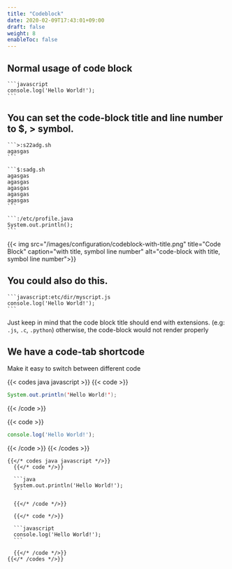 ```yaml
---
title: "Codeblock"
date: 2020-02-09T17:43:01+09:00
draft: false
weight: 8
enableToc: false
---
```


## Normal usage of code block

````
```javascript
console.log('Hello World!');
```
````

## You can set the code-block title and line number to $, > symbol.

````
```>:s22adg.sh
agasgas
```

```$:sadg.sh
agasgas
agasgas
agasgas
agasgas
agasgas
```

```:/etc/profile.java
System.out.println();
```
````
{{< img src="/images/configuration/codeblock-with-title.png" title="Code Block" caption="with title, symbol line number" alt="code-block with title, symbol line number">}}

## You could also do this.

````
```javascript:etc/dir/myscript.js
console.log('Hello World!');
```
````

Just keep in mind that the code block title should end with extensions. (e.g: `.js`, `.c`, `.python`) otherwise, the code-block would not render properly

## We have a code-tab shortcode

Make it easy to switch between different code

{{< codes java javascript >}}
  {{< code >}}

  ```java
  System.out.println('Hello World!');
  ```

  {{< /code >}}

  {{< code >}}

  ```javascript
  console.log('Hello World!');
  ```
  
  {{< /code >}}
{{< /codes >}}

````
{{</* codes java javascript */>}}
  {{</* code */>}}

  ```java
  System.out.println('Hello World!');
  ```

  {{</* /code */>}}

  {{</* code */>}}

  ```javascript
  console.log('Hello World!');
  ```
  
  {{</* /code */>}}
{{</* /codes */>}}
````